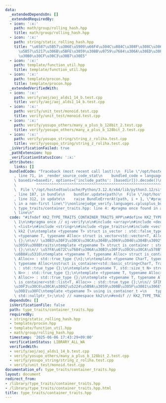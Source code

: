 ```yaml
---
data:
  _extendedDependsOn: []
  _extendedRequiredBy:
  - icon: ':x:'
    path: math/group/rolling_hash.hpp
    title: math/group/rolling_hash.hpp
  - icon: ':x:'
    path: string/static_rolling_hash.hpp
    title: "\u6587\u5B57\u306E\u5909\u66F4\u304C\u884C\u308F\u308C\u306A\u3044\u6587\
      \u5B57\u5217\u306B\u5BFE\u3059\u308B\u9759\u7684\u306A\u30ED\u30FC\u30EA\u30F3\
      \u30B0\u30CF\u30C3\u30B7\u30E5"
  - icon: ':x:'
    path: template/function_util.hpp
    title: template/function_util.hpp
  - icon: ':x:'
    path: template/procon.hpp
    title: template/procon.hpp
  _extendedVerifiedWith:
  - icon: ':x:'
    path: verify/aoj/aoj_alds1_14_b.test.cpp
    title: verify/aoj/aoj_alds1_14_b.test.cpp
  - icon: ':x:'
    path: verify/unit_test/monoid.test.cpp
    title: verify/unit_test/monoid.test.cpp
  - icon: ':x:'
    path: verify/yosupo_others/many_a_plus_b_128bit_2.test.cpp
    title: verify/yosupo_others/many_a_plus_b_128bit_2.test.cpp
  - icon: ':x:'
    path: verify/yosupo_string/string_z_roliha.test.cpp
    title: verify/yosupo_string/string_z_roliha.test.cpp
  _isVerificationFailed: true
  _pathExtension: hpp
  _verificationStatusIcon: ':x:'
  attributes:
    links: []
  bundledCode: "Traceback (most recent call last):\n  File \"/opt/hostedtoolcache/Python/3.12.0/x64/lib/python3.12/site-packages/onlinejudge_verify/documentation/build.py\"\
    , line 71, in _render_source_code_stat\n    bundled_code = language.bundle(stat.path,\
    \ basedir=basedir, options={'include_paths': [basedir]}).decode()\n          \
    \         ^^^^^^^^^^^^^^^^^^^^^^^^^^^^^^^^^^^^^^^^^^^^^^^^^^^^^^^^^^^^^^^^^^^^^^^^^^^^^^^^^\n\
    \  File \"/opt/hostedtoolcache/Python/3.12.0/x64/lib/python3.12/site-packages/onlinejudge_verify/languages/cplusplus.py\"\
    , line 187, in bundle\n    bundler.update(path)\n  File \"/opt/hostedtoolcache/Python/3.12.0/x64/lib/python3.12/site-packages/onlinejudge_verify/languages/cplusplus_bundle.py\"\
    , line 312, in update\n    raise BundleErrorAt(path, i + 1, \"#pragma once found\
    \ in a non-first line\")\nonlinejudge_verify.languages.cplusplus_bundle.BundleErrorAt:\
    \ type_traits/container_traits.hpp: line 4: #pragma once found in a non-first\
    \ line\n"
  code: "#ifndef KK2_TYPE_TRAITS_CONTAINER_TRAITS_HPP\n#define KK2_TYPE_TRAITS_CONTAINER_TRAITS_HPP\
    \ 1\n\n#pragma once // oj-verify\n\n#include <array>\n#include <deque>\n#include\
    \ <list>\n#include <string>\n#include <type_traits>\n#include <vector>\n\nnamespace\
    \ kk2 {\n\ntemplate <typename T> struct is_vector : std::false_type {};\ntemplate\
    \ <typename T, typename Alloc> struct is_vector<std::vector<T, Alloc>> : std::true_type\
    \ {};\n\n// \u30B3\u30F3\u30C6\u30CA\u304B\u3069\u3046\u304B\u3092\u5224\u5B9A\
    \u3059\u308Btraits\ntemplate <typename T> struct is_container : std::false_type\
    \ {};\n\n// \u57FA\u672C\u7684\u306A\u30B3\u30F3\u30C6\u30CA\u578B\u306E\u7279\
    \u6B8A\u5316\ntemplate <typename T, typename Alloc> struct is_container<std::vector<T,\
    \ Alloc>> : std::true_type {\n};\n\ntemplate <typename CharT, typename Traits,\
    \ typename Alloc>\nstruct is_container<std::basic_string<CharT, Traits, Alloc>>\
    \ : std::true_type {};\n\ntemplate <typename T, std::size_t N> struct is_container<std::array<T,\
    \ N>> : std::true_type {};\n\ntemplate <typename T, typename Alloc> struct is_container<std::deque<T,\
    \ Alloc>> : std::true_type {};\n\ntemplate <typename T, typename Alloc> struct\
    \ is_container<std::list<T, Alloc>> : std::true_type {};\n\n// SFINAE\u3067\u30B3\
    \u30F3\u30C6\u30CA\u3092\u5224\u5B9A\u3059\u308B\u305F\u3081\u306E\u30D8\u30EB\
    \u30D1\u30FC\ntemplate <typename T> using is_container_t =\n    typename std::enable_if_t<is_container<T>::value,\
    \ std::nullptr_t>;\n\n} // namespace kk2\n\n#endif // KK2_TYPE_TRAITS_CONTAINER_TRAITS_HPP\n"
  dependsOn: []
  isVerificationFile: false
  path: type_traits/container_traits.hpp
  requiredBy:
  - string/static_rolling_hash.hpp
  - template/procon.hpp
  - template/function_util.hpp
  - math/group/rolling_hash.hpp
  timestamp: '2025-06-06 17:43:29+09:00'
  verificationStatus: LIBRARY_ALL_WA
  verifiedWith:
  - verify/aoj/aoj_alds1_14_b.test.cpp
  - verify/yosupo_others/many_a_plus_b_128bit_2.test.cpp
  - verify/yosupo_string/string_z_roliha.test.cpp
  - verify/unit_test/monoid.test.cpp
documentation_of: type_traits/container_traits.hpp
layout: document
redirect_from:
- /library/type_traits/container_traits.hpp
- /library/type_traits/container_traits.hpp.html
title: type_traits/container_traits.hpp
---
```

